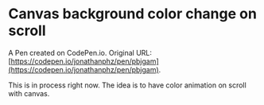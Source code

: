 # Canvas background color change on scroll

A Pen created on CodePen.io. Original URL: [https://codepen.io/jonathanphz/pen/pbjgam](https://codepen.io/jonathanphz/pen/pbjgam).

This is in process right now. The idea is to have color animation on scroll with canvas.